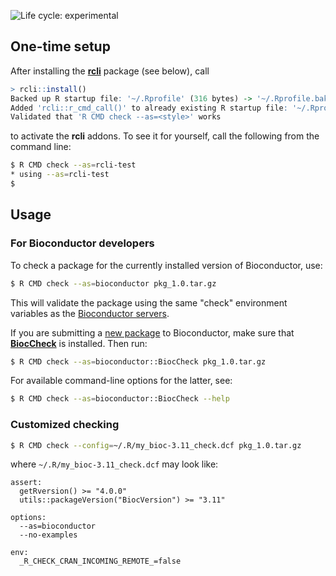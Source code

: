 ![Life cycle: experimental](https://img.shields.io/badge/lifecycle-experimental-orange.svg)

## One-time setup

After installing the **[rcli]** package (see below), call

```r
> rcli::install()
Backed up R startup file: '~/.Rprofile' (316 bytes) -> '~/.Rprofile.bak.20200425-210609' (316 bytes)
Added 'rcli::r_cmd_call()' to already existing R startup file: '~/.Rprofile'
Validated that 'R CMD check --as=<style>' works
```

to activate the **rcli** addons.  To see it for yourself, call the following from the command line:

```sh
$ R CMD check --as=rcli-test
* using --as=rcli-test
$ 
```


## Usage

### For Bioconductor developers

To check a package for the currently installed version of Bioconductor, use:

```sh
$ R CMD check --as=bioconductor pkg_1.0.tar.gz
```

This will validate the package using the same "check" environment variables as the [Bioconductor servers](https://github.com/Bioconductor/BBS).

If you are submitting a [new package](https://bioconductor.org/developers/package-guidelines/) to Bioconductor, make sure that **[BiocCheck]** is installed.  Then run:

```sh
$ R CMD check --as=bioconductor::BiocCheck pkg_1.0.tar.gz
```

For available command-line options for the latter, see:

```sh
$ R CMD check --as=bioconductor::BiocCheck --help
```


### Customized checking

```sh
$ R CMD check --config=~/.R/my_bioc-3.11_check.dcf pkg_1.0.tar.gz
```

where `~/.R/my_bioc-3.11_check.dcf` may look like:

```
assert:
  getRversion() >= "4.0.0"
  utils::packageVersion("BiocVersion") >= "3.11"
  
options:
  --as=bioconductor
  --no-examples

env:
  _R_CHECK_CRAN_INCOMING_REMOTE_=false
```



[BiocCheck]: https://bioconductor.org/packages/BiocCheck/
[rcli]: https://github.com/HenrikBengtsson/rcli
